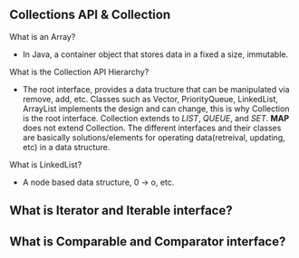 ## Collections API & Collection
What is an Array?
- In Java, a container object that stores data in a fixed a size, immutable.

What is the Collection API Hierarchy?
-  The root interface, provides a data tructure that can be manipulated via remove, add, etc. Classes such as Vector, PriorityQueue, LinkedList, ArrayList implements the design and can change, this is why Collection is the root interface. Collection extends to *LIST*, *QUEUE*, and *SET*. **MAP** does not extend Collection. The different interfaces and their classes are basically solutions/elements for operating data(retreival, updating, etc) in a data structure.

What is LinkedList?
-  A node based data structure, 0 -> o, etc.

What is Iterator and Iterable interface?
- 

What is Comparable and Comparator interface?
- 

